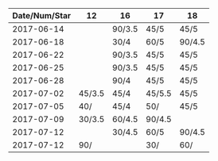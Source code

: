 Date/Num/Star   | 12     | 16     | 17     | 18     
----------------|--------|--------|--------|--------
2017-06-14      |        | 90/3.5 | 45/5   | 45/5             
2017-06-18      |        | 30/4   | 60/5   | 90/4.5     
2017-06-22      |        | 90/3.5 | 45/5   | 45/5     
2017-06-25      |        | 90/3.5 | 45/5   | 45/5     
2017-06-28      |        | 90/4   | 45/5   | 45/5   
2017-07-02      | 45/3.5 | 45/4   | 45/5.5 | 45/5   
2017-07-05      | 40/    | 45/4   | 50/    | 45/5   
2017-07-09      | 30/3.5 | 60/4.5 | 90/4.5 |
2017-07-12      |        | 30/4.5 | 60/5   | 90/4.5
2017-07-12      | 90/    |        | 30/    | 60/